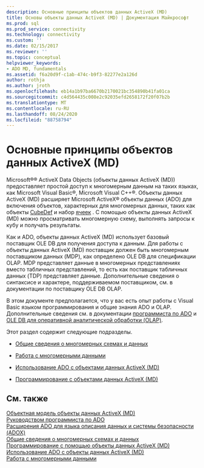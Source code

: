```yaml
---
description: Основные принципы объектов данных ActiveX (MD)
title: Основы объекты данных ActiveX (MD) | Документация Майкрософт
ms.prod: sql
ms.prod_service: connectivity
ms.technology: connectivity
ms.custom: ''
ms.date: 02/15/2017
ms.reviewer: ''
ms.topic: conceptual
helpviewer_keywords:
- ADO MD, fundamentals
ms.assetid: f6a20d9f-c1ab-474c-b9f3-82277e2a126d
author: rothja
ms.author: jroth
ms.openlocfilehash: eb14a1b97ba6670b2170021bc354890b41fa01ca
ms.sourcegitcommit: c4d564435c008e2c92035efd2658172f20f07b2b
ms.translationtype: MT
ms.contentlocale: ru-RU
ms.lasthandoff: 08/24/2020
ms.locfileid: "88758794"
---
```

# <a name="ado-md-fundamentals"></a>Основные принципы объектов данных ActiveX (MD)
Microsoft®® ActiveX Data Objects (объекты данных ActiveX (MD)) предоставляет простой доступ к многомерным данным на таких языках, как Microsoft Visual Basic®, Microsoft Visual C++®. Объекты данных ActiveX (MD) расширяет Microsoft ActiveX® объекты данных (ADO) для включения объектов, характерных для многомерных данных, таких как объекты [CubeDef](../../reference/ado-md-api/cubedef-object-ado-md.md) и набор [ячеек](../../reference/ado-md-api/cellset-object-ado-md.md) . С помощью объекты данных ActiveX (MD) можно просматривать многомерную схему, выполнять запросы к кубу и получать результаты.  
  
 Как и ADO, объекты данных ActiveX (MD) использует базовый поставщик OLE DB для получения доступа к данным. Для работы с объекты данных ActiveX (MD) поставщик должен быть многомерным поставщиком данных (MDP), как определено OLE DB для спецификации OLAP. MDP представляет данные в многомерных представлениях вместо табличных представлений, то есть как поставщик табличных данных (TDP) представляет данные. Дополнительные сведения о синтаксисе и характере, поддерживаемом поставщиком, см. в документации по поставщику OLE DB OLAP.  
  
 В этом документе предполагается, что у вас есть опыт работы с Visual Basic языком программирования и общие знания ADO и OLAP. Дополнительные сведения см. в документации [программиста по ADO](../ado-programmer-s-guide.md) и [OLE DB для оперативной аналитической обработки (OLAP)](/previous-versions/windows/desktop/ms717005(v=vs.85)).  
  
 Этот раздел содержит следующие подразделы.  
  
-   [Общие сведения о многомерных схемах и данных](./overview-of-multidimensional-schemas-and-data.md)  
  
-   [Работа с многомерными данными](./working-with-multidimensional-data.md)  
  
-   [Использование ADO с объектами данных ActiveX (MD)](./using-ado-with-ado-md.md)  
  
-   [Программирование с объектами данных ActiveX (MD)](./programming-with-ado-md.md)  
  
## <a name="see-also"></a>См. также  
 [Объектная модель объекты данных ActiveX (MD)](../../reference/ado-md-api/ado-md-object-model.md)   
 [Руководством программиста по ADO](../ado-programmer-s-guide.md)   
 [Расширения ADO для языка описания данных и системы безопасности (ADOX)](../extensions/ado-extensions-for-data-definition-language-and-security-adox.md)   
 [Общие сведения о многомерных схемах и данных](./overview-of-multidimensional-schemas-and-data.md)   
 [Программирование с помощью объекты данных ActiveX (MD)](./programming-with-ado-md.md)   
 [Использование ADO с объекты данных ActiveX (MD)](./using-ado-with-ado-md.md)   
 [Работа с многомерными данными](./working-with-multidimensional-data.md)